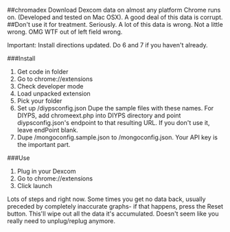 ##chromadex
Download Dexcom data on almost any platform Chrome runs on. (Developed and tested on Mac OSX). A good deal of this data is corrupt. 
##Don't use it for treatment. Seriously. A lot of this data is wrong. Not a little wrong. OMG WTF out of left field wrong.

Important: Install directions updated. Do 6 and 7 if you haven't already.

###Install
1. Get code in folder
2. Go to chrome://extensions
3. Check developer mode
4. Load unpacked extension
5. Pick your folder
6. Set up /diypsconfig.json Dupe the sample files with these names. For DIYPS, add chromeext.php into DIYPS directory and point diypsconfig.json's endpoint to that resulting URL. If you don't use it, leave endPoint blank.
7. Dupe /mongoconfig.sample.json to /mongoconfig.json. Your API key is the important part.

###Use
1. Plug in your Dexcom
2. Go to chrome://extensions
3. Click launch

Lots of steps and right now. Some times you get no data back, usually preceded by completely inaccurate graphs- if that happens, press the Reset button. This'll wipe out all the data it's accumulated. Doesn't seem like you really need to unplug/replug anymore.
